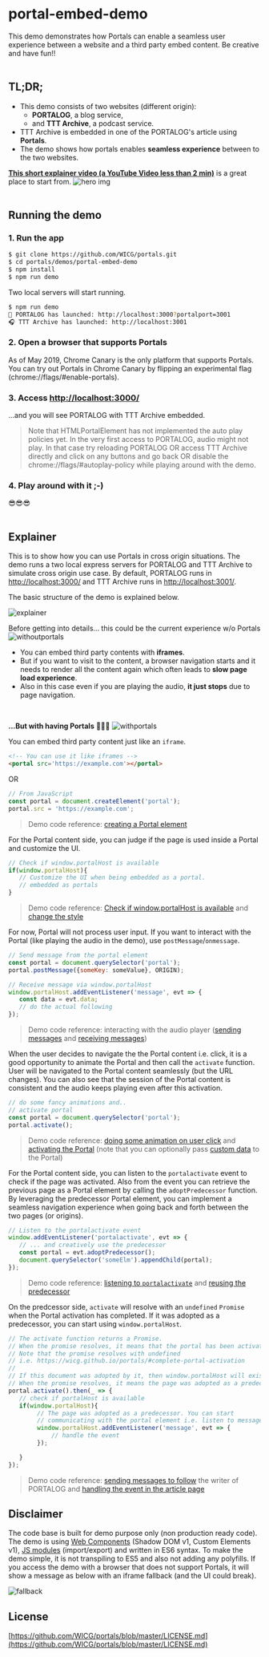 # portal-embed-demo
This demo demonstrates how Portals can enable a seamless user experience between a website and a third party embed content. Be creative and have fun!!
<br/>
<br/>
## TL;DR;
- This demo consists of two websites (different origin): 
  - **PORTALOG**, a blog service, 
  - and **TTT Archive**, a podcast service.
- TTT Archive is embedded in one of the PORTALOG's article using **Portals**.
- The demo shows how portals enables **seamless experience** between to the two websites.

**[This short explainer video (a YouTube Video less than 2 min)](https://youtu.be/4JkipxFVE9k)** is a great place to start from.
![hero img](https://cdn.glitch.com/98449704-33d8-49b2-88f2-aa6d2aeba5d3%2Fhero_img.png?1556394393372)
<br/>
<br/>
## Running the demo
### 1. Run the app
```bash
$ git clone https://github.com/WICG/portals.git
$ cd portals/demos/portal-embed-demo
$ npm install
$ npm run demo
```
Two local servers will start running.

```bash
$ npm run demo
📝 PORTALOG has launched: http://localhost:3000?portalport=3001
🎧 TTT Archive has launched: http://localhost:3001
```

### 2. Open a browser that supports Portals
As of May 2019, Chrome Canary is the only platform that supports Portals. You can try out Portals in Chrome Canary by flipping an experimental flag (chrome://flags/#enable-portals).

### 3. Access [http://localhost:3000/](http://localhost:3000/)
...and you will see PORTALOG with TTT Archive embedded.

> Note that HTMLPortalElement has not implemented the auto play policies yet. In the very first access to PORTALOG, audio might not play. In that case try reloading PORTALOG OR access TTT Archive directly and click on any buttons and go back OR disable the chrome://flags/#autoplay-policy while playing around with the demo.

### 4. Play around with it ;-)
😎😎😎
<br/>
<br/>
## Explainer
This is to show how you can use Portals in cross origin situations. The demo runs a two local express servers for PORTALOG and TTT Archive to simulate cross origin use case. By default, PORTALOG runs in [http://localhost:3000/](http://localhost:3000/) and TTT Archive runs in [http://localhost:3001/](http://localhost:3001/).

The basic structure of the demo is explained below.

![explainer](https://cdn.glitch.com/98449704-33d8-49b2-88f2-aa6d2aeba5d3%2Fportal_explainer.png?1556377936083)

Before getting into details... this could be the current experience w/o Portals
![withoutportals](https://cdn.glitch.com/98449704-33d8-49b2-88f2-aa6d2aeba5d3%2Fw_o_portals_new.gif?1556394769252)
- You can embed third party contents with **iframes**.
- But if you want to visit to the content, a browser navigation starts and it needs to render all the content again which often leads to **slow page load experience**.
- Also in this case even if you are playing the audio, **it just stops** due to page navigation.
<br/>

**...But with having Portals** 🚪🏃💨
![withportals](https://cdn.glitch.com/98449704-33d8-49b2-88f2-aa6d2aeba5d3%2Fw_portals.gif?1556394385809)

You can embed third party content just like an `iframe`.
```html
<!-- You can use it like iframes -->
<portal src='https://example.com'></portal>
```
OR
```javascript
// From JavaScript
const portal = document.createElement('portal');
portal.src = 'https://example.com';
```
> Demo code reference: [creating a Portal element](https://github.com/WICG/portals/blob/master/demos/portal-embed-demo/public/js/portalog/portals-controller.js#L37) 

For the Portal content side, you can judge if the page is used inside a Portal and customize the UI.
```javascript
// Check if window.portalHost is available
if(window.portalHost){
   // Customize the UI when being embedded as a portal.
   // embedded as portals
}
```
> Demo code reference: [Check if window.portalHost is available](https://github.com/WICG/portals/blob/master/demos/portal-embed-demo/public/js/ttt/portals-controller.js#L198) and [change the style](https://github.com/WICG/portals/blob/master/demos/portal-embed-demo/public/js/ttt/portals-controller.js#L200)

For now, Portal will not process user input. If you want to interact with the Portal (like playing the audio in the demo), use `postMessage`/`onmessage`.
```javascript
// Send message from the portal element
const portal = document.querySelector('portal');
portal.postMessage({someKey: someValue}, ORIGIN);

// Receive message via window.portalHost
window.portalHost.addEventListener('message', evt => {
   const data = evt.data;
   // do the actual following
});
```
> Demo code reference: interacting with the audio player ([sending messages](https://github.com/WICG/portals/blob/master/demos/portal-embed-demo/public/js/portalog/portals-controller.js#L135) and [receiving messages](https://github.com/WICG/portals/blob/master/demos/portal-embed-demo/public/js/ttt/portals-controller.js#L183))

When the user decides to navigate the the Portal content i.e. click, it is a good opportunity to animate the Portal and then call the `activate` function. User will be navigated to the Portal content seamlessly (but the URL changes). You can also see that the session of the Portal content is consistent and the audio keeps playing even after this activation.
```javascript
// do some fancy animations and..
// activate portal
const portal = document.querySelector('portal');
portal.activate();
```
> Demo code reference: [doing some animation on user click](https://github.com/WICG/portals/blob/master/demos/portal-embed-demo/public/js/portalog/portals-controller.js#L47) and [activating the Portal](https://github.com/WICG/portals/blob/master/demos/portal-embed-demo/public/js/portalog/portals-controller.js#L85) (note that you can optionally pass [custom data](https://github.com/WICG/portals/blob/master/demos/portal-embed-demo/public/js/portalog/portals-controller.js#L86) to the Portal)

For the Portal content side, you can listen to the `portalactivate` event to check if the page was activated. Also from the event you can retrieve the previous page as a Portal element by calling the `adoptPredecessor` function. By leveraging the predecessor Portal element, you can implement a seamless navigation experience when going back and forth between the two pages (or origins).
```javascript
// Listen to the portalactivate event
window.addEventListener('portalactivate', evt => {
   // ... and creatively use the predecessor
   const portal = evt.adoptPredecessor();
   document.querySelector('someElm').appendChild(portal);
});
```
> Demo code reference: [listening to `portalactivate`](https://github.com/WICG/portals/blob/master/demos/portal-embed-demo/public/js/ttt/portals-controller.js#L144) and [reusing the predecessor](https://github.com/WICG/portals/blob/master/demos/portal-embed-demo/public/js/ttt/portals-controller.js#L152)

On the predcessor side, `activate` will resolve with an `undefined` `Promise` when the Portal activation has completed. If it was adopted as a predecessor, you can start using `window.portalHost`.
```javascript
// The activate function returns a Promise.
// When the promise resolves, it means that the portal has been activated.
// Note that the promise resolves with undefined
// i.e. https://wicg.github.io/portals/#complete-portal-activation
// 
// If this document was adopted by it, then window.portalHost will exist
// When the promise resolves, it means the page was adopted as a predecessor
portal.activate().then(_ => {
   // check if portalHost is available
   if(window.portalHost){
        // The page was adopted as a predecessor. You can start
        // communicating with the portal element i.e. listen to messages
        window.portalHost.addEventListener('message', evt => {
            // handle the event
        });

   }
});
```
> Demo code reference: [sending messages to follow](https://github.com/WICG/portals/blob/master/demos/portal-embed-demo/public/js/ttt/writer-follow.js#L106) the writer of PORTALOG and [handling the event in the article page](https://github.com/WICG/portals/blob/master/demos/portal-embed-demo/public/js/portalog/portals-controller.js#L105)


## Disclaimer
The code base is built for demo purpose only (non production ready code). The demo is using [Web Components](https://developer.mozilla.org/en-US/docs/Web/Web_Components) (Shadow DOM v1, Custom Elements v1), [JS modules](https://developer.mozilla.org/en-US/docs/Web/JavaScript/Reference/Statements/import) (import/export) and written in ES6 syntax. To make the demo simple, it is not transpiling to ES5 and also not adding any polyfills. If you access the demo with a browser that does not support Portals, it will show a message as below with an iframe fallback (and the UI could break).

![fallback](https://cdn.glitch.com/98449704-33d8-49b2-88f2-aa6d2aeba5d3%2Ffallback.png?1556379460425)
<br/>
## License
[https://github.com/WICG/portals/blob/master/LICENSE.md](https://github.com/WICG/portals/blob/master/LICENSE.md)
